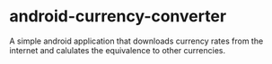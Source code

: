 
# android-currency-converter

A simple android application that downloads currency rates from the internet and calulates the equivalence to other currencies. 